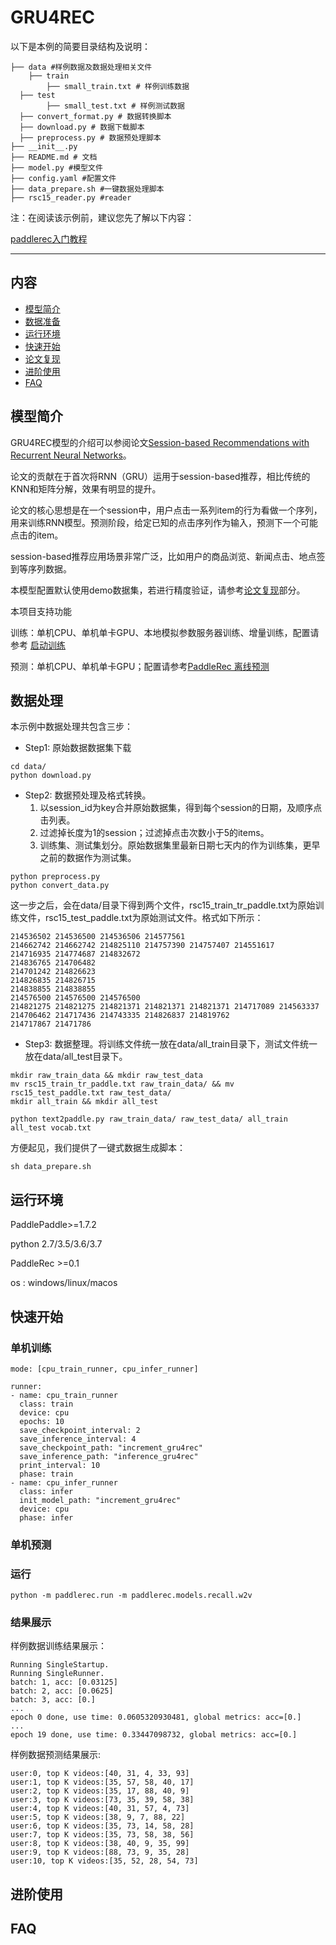 # GRU4REC

以下是本例的简要目录结构及说明： 

```
├── data #样例数据及数据处理相关文件
	├── train
		├── small_train.txt # 样例训练数据
  ├── test
		├── small_test.txt # 样例测试数据
  ├── convert_format.py # 数据转换脚本
  ├── download.py # 数据下载脚本
  ├── preprocess.py # 数据预处理脚本
├── __init__.py
├── README.md # 文档
├── model.py #模型文件
├── config.yaml #配置文件
├── data_prepare.sh #一键数据处理脚本
├── rsc15_reader.py #reader
```

注：在阅读该示例前，建议您先了解以下内容：

[paddlerec入门教程](https://github.com/PaddlePaddle/PaddleRec/blob/master/README.md)


---
## 内容

- [模型简介](#模型简介)
- [数据准备](#数据准备)
- [运行环境](#运行环境)
- [快速开始](#快速开始)
- [论文复现](#论文复现)
- [进阶使用](#进阶使用)
- [FAQ](#FAQ)

## 模型简介
GRU4REC模型的介绍可以参阅论文[Session-based Recommendations with Recurrent Neural Networks](https://arxiv.org/abs/1511.06939)。

论文的贡献在于首次将RNN（GRU）运用于session-based推荐，相比传统的KNN和矩阵分解，效果有明显的提升。

论文的核心思想是在一个session中，用户点击一系列item的行为看做一个序列，用来训练RNN模型。预测阶段，给定已知的点击序列作为输入，预测下一个可能点击的item。

session-based推荐应用场景非常广泛，比如用户的商品浏览、新闻点击、地点签到等序列数据。

本模型配置默认使用demo数据集，若进行精度验证，请参考[论文复现](#论文复现)部分。

本项目支持功能

训练：单机CPU、单机单卡GPU、本地模拟参数服务器训练、增量训练，配置请参考 [启动训练](https://github.com/PaddlePaddle/PaddleRec/blob/master/doc/train.md)   

预测：单机CPU、单机单卡GPU；配置请参考[PaddleRec 离线预测](https://github.com/PaddlePaddle/PaddleRec/blob/master/doc/predict.md) 

## 数据处理
本示例中数据处理共包含三步：
- Step1: 原始数据数据集下载
```
cd data/
python download.py
```
- Step2: 数据预处理及格式转换。
  1. 以session_id为key合并原始数据集，得到每个session的日期，及顺序点击列表。
  2. 过滤掉长度为1的session；过滤掉点击次数小于5的items。
  3. 训练集、测试集划分。原始数据集里最新日期七天内的作为训练集，更早之前的数据作为测试集。
```
python preprocess.py
python convert_data.py
```
这一步之后，会在data/目录下得到两个文件，rsc15_train_tr_paddle.txt为原始训练文件，rsc15_test_paddle.txt为原始测试文件。格式如下所示：
```
214536502 214536500 214536506 214577561
214662742 214662742 214825110 214757390 214757407 214551617
214716935 214774687 214832672
214836765 214706482
214701242 214826623
214826835 214826715
214838855 214838855
214576500 214576500 214576500
214821275 214821275 214821371 214821371 214821371 214717089 214563337 214706462 214717436 214743335 214826837 214819762
214717867 21471786
```
- Step3: 数据整理。将训练文件统一放在data/all_train目录下，测试文件统一放在data/all_test目录下。
```
mkdir raw_train_data && mkdir raw_test_data
mv rsc15_train_tr_paddle.txt raw_train_data/ && mv rsc15_test_paddle.txt raw_test_data/
mkdir all_train && mkdir all_test

python text2paddle.py raw_train_data/ raw_test_data/ all_train all_test vocab.txt
```

方便起见，我们提供了一键式数据生成脚本：
```
sh data_prepare.sh
```

## 运行环境

PaddlePaddle>=1.7.2 

python 2.7/3.5/3.6/3.7

PaddleRec >=0.1

os : windows/linux/macos

## 快速开始

### 单机训练

```
mode: [cpu_train_runner, cpu_infer_runner]

runner:
- name: cpu_train_runner
  class: train
  device: cpu
  epochs: 10
  save_checkpoint_interval: 2
  save_inference_interval: 4
  save_checkpoint_path: "increment_gru4rec"
  save_inference_path: "inference_gru4rec"
  print_interval: 10
  phase: train
- name: cpu_infer_runner
  class: infer
  init_model_path: "increment_gru4rec"
  device: cpu
  phase: infer
```

### 单机预测

### 运行
```
python -m paddlerec.run -m paddlerec.models.recall.w2v
```

### 结果展示

样例数据训练结果展示：

```
Running SingleStartup.
Running SingleRunner.
batch: 1, acc: [0.03125]
batch: 2, acc: [0.0625]
batch: 3, acc: [0.]
...
epoch 0 done, use time: 0.0605320930481, global metrics: acc=[0.]
...
epoch 19 done, use time: 0.33447098732, global metrics: acc=[0.]
```

样例数据预测结果展示:
```
user:0, top K videos:[40, 31, 4, 33, 93]
user:1, top K videos:[35, 57, 58, 40, 17]
user:2, top K videos:[35, 17, 88, 40, 9]
user:3, top K videos:[73, 35, 39, 58, 38]
user:4, top K videos:[40, 31, 57, 4, 73]
user:5, top K videos:[38, 9, 7, 88, 22]
user:6, top K videos:[35, 73, 14, 58, 28]
user:7, top K videos:[35, 73, 58, 38, 56]
user:8, top K videos:[38, 40, 9, 35, 99]
user:9, top K videos:[88, 73, 9, 35, 28]
user:10, top K videos:[35, 52, 28, 54, 73]
```

## 进阶使用

## FAQ
